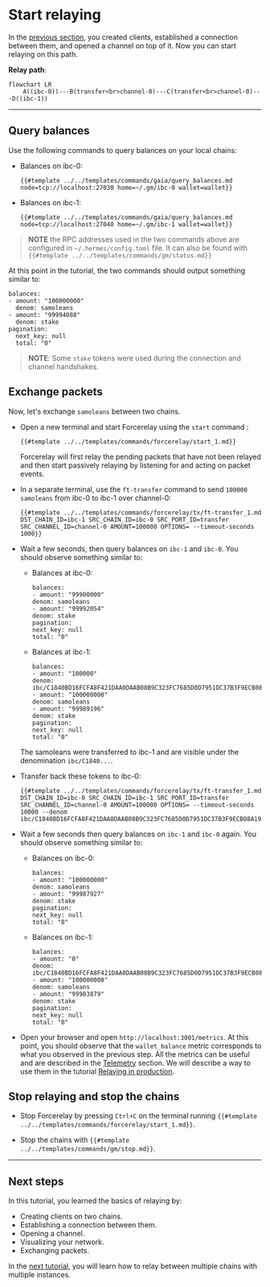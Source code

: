 # Start relaying

In the [previous section](./add-a-new-relay-path.md), you created clients, established a connection between them, and opened a channel on top of it. Now you can start relaying on this path.

__Relay path__:
```mermaid
flowchart LR
    A((ibc-0))---B(transfer<br>channel-0)---C(transfer<br>channel-0)---D((ibc-1))
```

---

## Query balances

Use the following commands to query balances on your local chains:

- Balances on ibc-0:

    ```shell
    {{#template ../../templates/commands/gaia/query_balances.md node=tcp://localhost:27030 home=~/.gm/ibc-0 wallet=wallet}}
    ```

- Balances on ibc-1:

    ```shell
    {{#template ../../templates/commands/gaia/query_balances.md node=tcp://localhost:27040 home=~/.gm/ibc-1 wallet=wallet}}
    ```

> __NOTE__ the RPC addresses used in the two commands above are configured in `~/.hermes/config.toml` file. It can also be found with `{{#template ../../templates/commands/gm/status.md}}`

At this point in the tutorial, the two commands should output something similar to:

```
balances:
- amount: "100000000"
  denom: samoleans
- amount: "99994088"
  denom: stake
pagination:
  next_key: null
  total: "0"
```
>__NOTE__: Some `stake` tokens were used during the connection and channel handshakes.

## Exchange packets

Now, let's exchange `samoleans` between two chains.

- Open a new terminal and start Forcerelay using the `start` command : 

    ```shell
    {{#template ../../templates/commands/forcerelay/start_1.md}}
    ```
    Forcerelay will first relay the pending packets that have not been relayed and then start passively relaying by listening for and acting on packet events. 

- In a separate terminal, use the `ft-transfer` command to send `100000 samoleans` from ibc-0 to ibc-1 over channel-0:
    ```shell
    {{#template ../../templates/commands/forcerelay/tx/ft-transfer_1.md DST_CHAIN_ID=ibc-1 SRC_CHAIN_ID=ibc-0 SRC_PORT_ID=transfer SRC_CHANNEL_ID=channel-0 AMOUNT=100000 OPTIONS= --timeout-seconds 1000}}
    ```

- Wait a few seconds, then query balances on `ibc-1` and `ibc-0`. You should observe something similar to:
    - Balances at ibc-0:
        ```
        balances:
        - amount: "99900000"
        denom: samoleans
        - amount: "99992054"
        denom: stake
        pagination:
        next_key: null
        total: "0"
        ```
    - Balances at ibc-1:
        ```
        balances:
        - amount: "100000"
        denom: ibc/C1840BD16FCFA8F421DAA0DAAB08B9C323FC7685D0D7951DC37B3F9ECB08A199
        - amount: "100000000"
        denom: samoleans
        - amount: "99989196"
        denom: stake
        pagination:
        next_key: null
        total: "0"
        ```
    The samoleans were transferred to ibc-1 and are visible under the denomination `ibc/C1840...`. 

- Transfer back these tokens to ibc-0:
    ```shell
    {{#template ../../templates/commands/forcerelay/tx/ft-transfer_1.md DST_CHAIN_ID=ibc-0 SRC_CHAIN_ID=ibc-1 SRC_PORT_ID=transfer SRC_CHANNEL_ID=channel-0 AMOUNT=100000 OPTIONS= --timeout-seconds 10000 --denom ibc/C1840BD16FCFA8F421DAA0DAAB08B9C323FC7685D0D7951DC37B3F9ECB08A199}}
    ```
- Wait a few seconds then query balances on `ibc-1` and `ibc-0` again. You should observe something similar to:
    - Balances on ibc-0:
        ```
        balances:
        - amount: "100000000"
        denom: samoleans
        - amount: "99987927"
        denom: stake
        pagination:
        next_key: null
        total: "0"
        ```
    - Balances on ibc-1:
        ```
        balances:
        - amount: "0"
        denom: ibc/C1840BD16FCFA8F421DAA0DAAB08B9C323FC7685D0D7951DC37B3F9ECB08A199
        - amount: "100000000"
        denom: samoleans
        - amount: "99983879"
        denom: stake
        pagination:
        next_key: null
        total: "0"
        ```
- Open your browser and open `http://localhost:3001/metrics`. At this point, you should observe that the `wallet_balance` metric corresponds to what you observed in the previous step. All the metrics can be useful and are described in the [Telemetry](../../documentation/telemetry/index.md) section. We will describe a way to use them in the tutorial [Relaying in production](../production/index.md).

## Stop relaying and stop the chains

- Stop Forcerelay by pressing `Ctrl+C` on the terminal running `{{#template ../../templates/commands/forcerelay/start_1.md}}`.

- Stop the chains with `{{#template ../../templates/commands/gm/stop.md}}`.

---

## Next steps

In this tutorial, you learned the basics of relaying by:
- Creating clients on two chains.
- Establishing a connection between them.
- Opening a channel.
- Visualizing your network.
- Exchanging packets. 

In the [next tutorial](../more-chains/index.md), you will learn how to relay between multiple chains with multiple instances.

